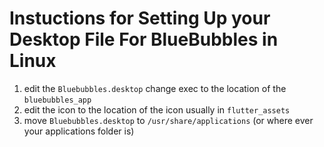 # Instuctions for Setting Up your Desktop File For BlueBubbles in Linux
1. edit the `Bluebubbles.desktop` change exec to the location of the `bluebubbles_app`
2. edit the icon to the location of the icon usually in `flutter_assets`
3. move `Bluebubbles.desktop` to `/usr/share/applications` (or where ever your applications folder is)
